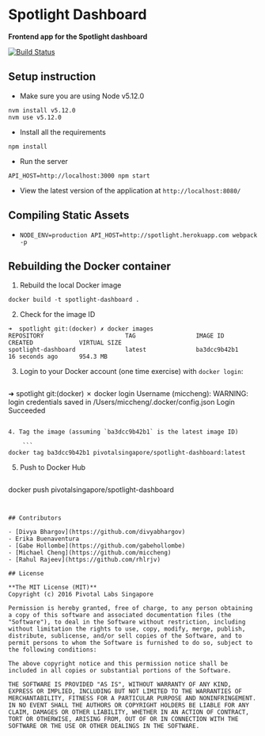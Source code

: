 # Spotlight Dashboard
**Frontend app for the Spotlight dashboard**

[![Build Status](https://travis-ci.org/pivotal-sg/spotlight-dashboard.svg?branch=develop)](https://travis-ci.org/pivotal-sg/spotlight-dashboard)

## Setup instruction

 - Make sure you are using Node v5.12.0
 ```
nvm install v5.12.0
nvm use v5.12.0
 ```

 - Install all the requirements
 ```
npm install
 ```

 - Run the server
 ```
API_HOST=http://localhost:3000 npm start
 ```

 - View the latest version of the application at `http://localhost:8080/`

## Compiling Static Assets

- `NODE_ENV=production API_HOST=http://spotlight.herokuapp.com webpack -p`

## Rebuilding the Docker container

1. Rebuild the local Docker image

  ```
docker build -t spotlight-dashboard .
```

2. Check for the image ID

  ```
➜  spotlight git:(docker) ✗ docker images
REPOSITORY                       TAG                 IMAGE ID            CREATED             VIRTUAL SIZE
spotlight-dashboard              latest              ba3dcc9b42b1        16 seconds ago      954.3 MB
```

3. Login to your Docker account (one time exercise) with `docker login`:

	```
➜  spotlight git:(docker) ✗ docker login
Username (miccheng):
WARNING: login credentials saved in /Users/miccheng/.docker/config.json
Login Succeeded
```

4. Tag the image (assuming `ba3dcc9b42b1` is the latest image ID)

	```
docker tag ba3dcc9b42b1 pivotalsingapore/spotlight-dashboard:latest
```

5. Push to Docker Hub

	```
docker push pivotalsingapore/spotlight-dashboard
```


## Contributors

- [Divya Bhargov](https://github.com/divyabhargov)
- Erika Buenaventura
- [Gabe Hollombe](https://github.com/gabehollombe)
- [Michael Cheng](https://github.com/miccheng)
- [Rahul Rajeev](https://github.com/rhlrjv)

## License

**The MIT License (MIT)**
Copyright (c) 2016 Pivotal Labs Singapore

Permission is hereby granted, free of charge, to any person obtaining a copy of this software and associated documentation files (the "Software"), to deal in the Software without restriction, including without limitation the rights to use, copy, modify, merge, publish, distribute, sublicense, and/or sell copies of the Software, and to permit persons to whom the Software is furnished to do so, subject to the following conditions:

The above copyright notice and this permission notice shall be included in all copies or substantial portions of the Software.

THE SOFTWARE IS PROVIDED "AS IS", WITHOUT WARRANTY OF ANY KIND, EXPRESS OR IMPLIED, INCLUDING BUT NOT LIMITED TO THE WARRANTIES OF MERCHANTABILITY, FITNESS FOR A PARTICULAR PURPOSE AND NONINFRINGEMENT. IN NO EVENT SHALL THE AUTHORS OR COPYRIGHT HOLDERS BE LIABLE FOR ANY CLAIM, DAMAGES OR OTHER LIABILITY, WHETHER IN AN ACTION OF CONTRACT, TORT OR OTHERWISE, ARISING FROM, OUT OF OR IN CONNECTION WITH THE SOFTWARE OR THE USE OR OTHER DEALINGS IN THE SOFTWARE.
